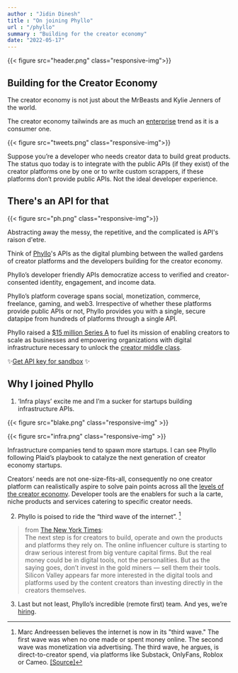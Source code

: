 ```yaml
---
author : "Jidin Dinesh"
title : "On joining Phyllo"
url : "/phyllo"
summary : "Building for the creator economy"
date: "2022-05-17"
---
```


{{< figure src="header.png" class="responsive-img">}}

## Building for the Creator Economy

The creator economy is not just about the MrBeasts and Kylie Jenners of the world.

The creator economy tailwinds are as much an [enterprise](https://twitter.com/ljin18/status/1169753411639640064) trend as it is a consumer one.

{{< figure src="tweets.png" class="responsive-img">}}

Suppose you’re a developer who needs creator data to build great products. The status quo today is to integrate with the public APIs (if they exist) of the creator platforms one by one or to write custom scrappers, if these platforms don’t provide public APIs. Not the ideal developer experience.

## There's an API for that

{{< figure src="ph.png" class="responsive-img">}}

Abstracting away the messy, the repetitive, and the complicated is API's raison d'etre.

Think of [Phyllo](https://getphyllo.com)'s APIs as the digital plumbing between the walled gardens of creator platforms and the developers building for the creator economy.

Phyllo’s developer friendly APIs democratize access to verified and creator-consented identity, engagement, and income data.

Phyllo’s platform coverage spans social, monetization, commerce, freelance, gaming, and web3. Irrespective of whether these platforms provide public APIs or not, Phyllo provides you with a single, secure datapipe from hundreds of platforms through a single API.

Phyllo raised a [$15 million Series A](https://www.getphyllo.com/post/weve-raised-15m-to-transform-data-access-in-the-creator-economy-and-web3) to fuel its mission of enabling creators to scale as businesses and empowering organizations with digital infrastructure necessary to unlock the [creator middle class](https://hbr.org/2020/12/the-creator-economy-needs-a-middle-class). 

✨[Get API key for sandbox](https://dashboard.getphyllo.com/) ✨

## Why I joined Phyllo

1. ‘Infra plays’ excite me and I’m a sucker for startups building infrastructure APIs. 

{{< figure src="blake.png" class="responsive-img" >}}

{{< figure src="infra.png" class="responsive-img" >}}

Infrastructure companies tend to spawn more startups. I can see Phyllo following Plaid’s playbook to catalyze the next generation of creator economy startups.

Creators’ needs are not one-size-fits-all, consequently no one creator platform can realistically aspire to solve pain points across all the [levels of the creator economy](https://future.a16z.com/creator-economy-levels/). Developer tools are the enablers for such a la carte, niche products and services catering to specific creator needs.

2. Phyllo is poised to ride the “third wave of the internet”. [^1]

> from [The New York Times](https://www.nytimes.com/2021/07/12/technology/content-creators-venture-capital.html):
<br> The next step is for creators to build, operate and own the products and platforms they rely on. The online influencer culture is starting to draw serious interest from big venture capital firms. But the real money could be in digital tools, not the personalities. But as the saying goes, don’t invest in the gold miners — sell them their tools. Silicon Valley appears far more interested in the digital tools and platforms used by the content creators than investing directly in the creators themselves.

3. Last but not least, Phyllo’s incredible (remote first) team. And yes, we’re [hiring](https://getphyllo.recruitee.com/).

[^1]: Marc Andreessen believes the internet is now in its "third wave." The first wave was when no one made or spent money online. The second wave was monetization via advertising. The third wave, he argues, is direct-to-creator spend, via platforms like Substack, OnlyFans, Roblox or Cameo. [[Source]](https://www.axios.com/substack-fundraising-andreesen-horowitz-0c35573a-e9b1-4d58-bad2-9adfa9195055.html)

